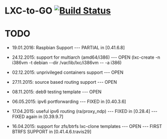 # LXC-to-GO [![Build Status](https://travis-ci.org/plitc/lxc-to-go.svg?branch=master)](https://travis-ci.org/plitc/lxc-to-go)

TODO
====
* 19.01.2016: Raspbian Support --- PARTIAL in [0.41.6.8]

* 24.12.2015: support for multiarch (amd64/i386) --- OPEN (lxc-create -n i386vm -t debian --dir /var/lib/lxc/i386vm -- -a i386)

* 02.12.2015: unprivileged containers support --- OPEN

* 27.11.2015: source based routing support --- OPEN

* 08.11.2015: deb9 testing template --- OPEN

* 06.05.2015: ipv6 portforwarding --- FIXED in [0.40.3.6]

* 17.04.2015: useful ipv6 routing (ra/proxy_ndp) --- FIXED in [0.28.4] --- FIXED again in [0.39.9.7]

* 16.04.2015: support for zfs/btrfs lxc-clone templates --- OPEN --- FIRST BTRFS SUPPORT in [0.41.4.6.travis29]

